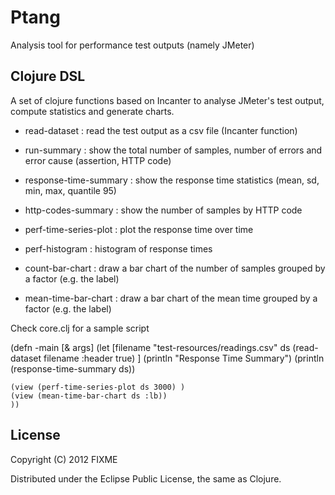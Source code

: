 Ptang
=====

Analysis tool for performance test outputs (namely JMeter)

Clojure DSL
-----------
A set of clojure functions based on Incanter to analyse JMeter's test output, compute statistics and generate charts. 

* read-dataset : read the test output as a csv file (Incanter function)

* run-summary : show the total number of samples, number of errors and error cause (assertion, HTTP code)
* response-time-summary : show the response time statistics (mean, sd, min, max, quantile 95)
* http-codes-summary : show the number of samples by HTTP code

* perf-time-series-plot : plot the response time over time
* perf-histogram : histogram of response times
* count-bar-chart : draw a bar chart of the number of samples grouped by a factor (e.g. the label)
* mean-time-bar-chart : draw a bar chart of the mean time grouped by a factor (e.g. the label)

Check core.clj for a sample script

(defn -main [& args]
  (let [filename "test-resources/readings.csv"
	ds (read-dataset filename :header true) ]
    (println "Response Time Summary")
    (println (response-time-summary ds))
    
    (view (perf-time-series-plot ds 3000) )
    (view (mean-time-bar-chart ds :lb))
    ))

License
-------

Copyright (C) 2012 FIXME

Distributed under the Eclipse Public License, the same as Clojure.
